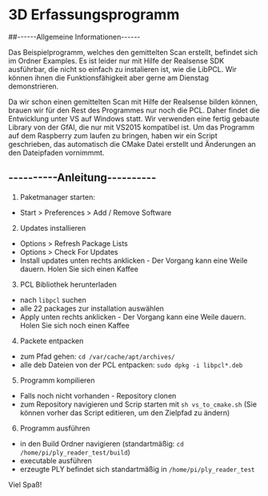 # 3D Erfassungsprogramm

##------Allgemeine Informationen------

Das Beispielprogramm, welches den gemittelten Scan erstellt, befindet sich im Ordner Examples. Es ist 
leider nur mit Hilfe der Realsense SDK ausführbar, die nicht so einfach zu instalieren ist, wie die LibPCL.
Wir können ihnen die Funktionsfähigkeit aber gerne am Dienstag demonstrieren.

Da wir schon einen gemittelten Scan mit Hilfe der Realsense bilden können, brauen wir für den Rest des 
Programmes nur noch die PCL. Daher findet die Entwicklung unter VS auf Windows statt. Wir verwenden eine 
fertig gebaute Library von der GfAI, die nur mit VS2015 kompatibel ist. Um das Programm auf dem Raspberry 
zum laufen zu bringen, haben wir ein Script geschrieben, das automatisch die CMake Datei erstellt und 
Änderungen an den Dateipfaden vornimmmt.


## ----------Anleitung----------

1. Paketmanager starten:
- Start > Preferences > Add / Remove Software

2. Updates installieren
- Options > Refresh Package Lists
- Options > Check For Updates
- Install updates unten rechts anklicken - Der Vorgang kann eine Weile dauern. Holen Sie sich einen Kaffee

3. PCL Bibliothek herunterladen
- nach `libpcl` suchen
- alle 22 packages zur installation auswählen
- Apply unten rechts anklicken - Der Vorgang kann eine Weile dauern. Holen Sie sich noch einen Kaffee

4. Packete entpacken
- zum Pfad gehen: `cd /var/cache/apt/archives/`
- alle deb Dateien von der PCL entpacken: `sudo dpkg -i libpcl*.deb`

5. Programm kompilieren
- Falls noch nicht vorhanden - Repository clonen
- zum Repository navigieren und Scrip starten mit `sh vs_to_cmake.sh`
  (Sie können vorher das Script editieren, um den Zielpfad zu ändern)

6. Programm ausführen
- in den Build Ordner navigieren (standartmäßig: `cd /home/pi/ply_reader_test/build`)
- executable ausführen
- erzeugte PLY befindet sich standartmäßig in `/home/pi/ply_reader_test`

Viel Spaß!
